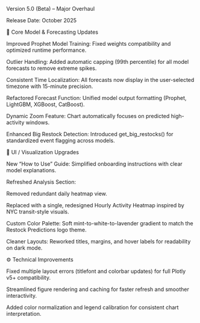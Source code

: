 Version 5.0 (Beta) – Major Overhaul

Release Date: October 2025

🔧 Core Model & Forecasting Updates

Improved Prophet Model Training: Fixed weights compatibility and optimized runtime performance.

Outlier Handling: Added automatic capping (99th percentile) for all model forecasts to remove extreme spikes.

Consistent Time Localization: All forecasts now display in the user-selected timezone with 15-minute precision.

Refactored Forecast Function: Unified model output formatting (Prophet, LightGBM, XGBoost, CatBoost).

Dynamic Zoom Feature: Chart automatically focuses on predicted high-activity windows.

Enhanced Big Restock Detection: Introduced get_big_restocks() for standardized event flagging across models.

🎨 UI / Visualization Upgrades

New “How to Use” Guide: Simplified onboarding instructions with clear model explanations.

Refreshed Analysis Section:

Removed redundant daily heatmap view.

Replaced with a single, redesigned Hourly Activity Heatmap inspired by NYC transit-style visuals.

Custom Color Palette: Soft mint-to-white-to-lavender gradient to match the Restock Predictions logo theme.

Cleaner Layouts: Reworked titles, margins, and hover labels for readability on dark mode.

⚙️ Technical Improvements

Fixed multiple layout errors (titlefont and colorbar updates) for full Plotly v5+ compatibility.

Streamlined figure rendering and caching for faster refresh and smoother interactivity.

Added color normalization and legend calibration for consistent chart interpretation.
